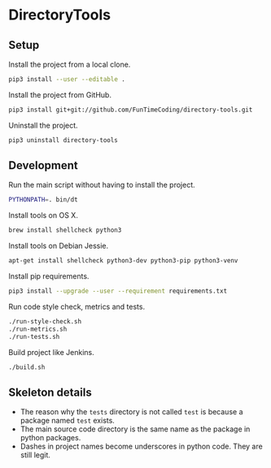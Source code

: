 # DirectoryTools

## Setup

Install the project from a local clone.

```sh
pip3 install --user --editable .
```

Install the project from GitHub.

```sh
pip3 install git+git://github.com/FunTimeCoding/directory-tools.git
```

Uninstall the project.

```sh
pip3 uninstall directory-tools
```


## Development

Run the main script without having to install the project.

```sh
PYTHONPATH=. bin/dt
```

Install tools on OS X.

```sh
brew install shellcheck python3
```

Install tools on Debian Jessie.

```sh
apt-get install shellcheck python3-dev python3-pip python3-venv
```

Install pip requirements.

```sh
pip3 install --upgrade --user --requirement requirements.txt
```

Run code style check, metrics and tests.

```sh
./run-style-check.sh
./run-metrics.sh
./run-tests.sh
```

Build project like Jenkins.

```sh
./build.sh
```


## Skeleton details

* The reason why the `tests` directory is not called `test` is because a package named `test` exists.
* The main source code directory is the same name as the package in python packages.
* Dashes in project names become underscores in python code. They are still legit.
